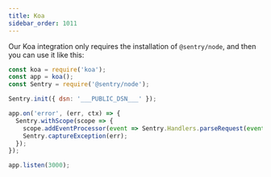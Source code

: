 ```yaml
---
title: Koa
sidebar_order: 1011
---
```


<!-- WIZARD -->

Our Koa integration only requires the installation of `@sentry/node`, and then you can use it like this:

```javascript
const koa = require('koa');
const app = koa();
const Sentry = require('@sentry/node');

Sentry.init({ dsn: '___PUBLIC_DSN___' });

app.on('error', (err, ctx) => {
  Sentry.withScope(scope => {
    scope.addEventProcessor(event => Sentry.Handlers.parseRequest(event, ctx.request));
    Sentry.captureException(err);
  });
});

app.listen(3000);
```

<!-- TODO-ADD-VERIFICATION-EXAMPLE -->
<!-- ENDWIZARD -->
